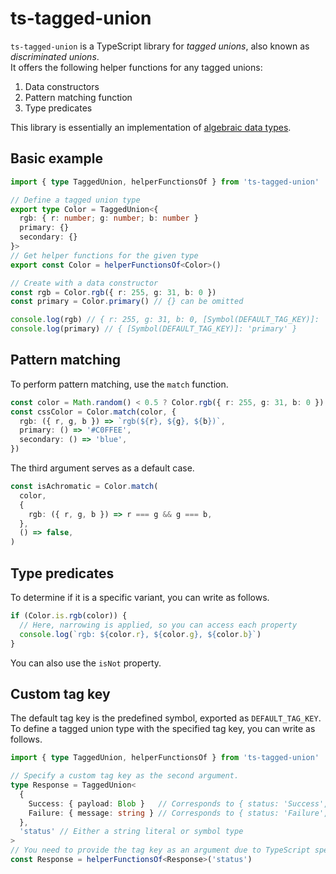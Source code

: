 # ts-tagged-union

`ts-tagged-union` is a TypeScript library for _tagged unions_, also known as _discriminated unions_.  
It offers the following helper functions for any tagged unions:  
1. Data constructors
2. Pattern matching function
3. Type predicates

This library is essentially an implementation of [algebraic data types](https://wikipedia.org/wiki/Algebraic_data_type).  

## Basic example

```typescript
import { type TaggedUnion, helperFunctionsOf } from 'ts-tagged-union'

// Define a tagged union type
export type Color = TaggedUnion<{
  rgb: { r: number; g: number; b: number }
  primary: {}
  secondary: {}
}>
// Get helper functions for the given type
export const Color = helperFunctionsOf<Color>()

// Create with a data constructor
const rgb = Color.rgb({ r: 255, g: 31, b: 0 })
const primary = Color.primary() // {} can be omitted

console.log(rgb) // { r: 255, g: 31, b: 0, [Symbol(DEFAULT_TAG_KEY)]: 'rgb' }
console.log(primary) // { [Symbol(DEFAULT_TAG_KEY)]: 'primary' }
```

## Pattern matching

To perform pattern matching, use the `match` function.  

```typescript
const color = Math.random() < 0.5 ? Color.rgb({ r: 255, g: 31, b: 0 }) : Color.primary()
const cssColor = Color.match(color, {
  rgb: ({ r, g, b }) => `rgb(${r}, ${g}, ${b})`,
  primary: () => '#C0FFEE', 
  secondary: () => 'blue',
})
```

The third argument serves as a default case.  

```typescript
const isAchromatic = Color.match(
  color,
  {
    rgb: ({ r, g, b }) => r === g && g === b,
  },
  () => false,
)
```

## Type predicates

To determine if it is a specific variant, you can write as follows.  

```typescript
if (Color.is.rgb(color)) {
  // Here, narrowing is applied, so you can access each property
  console.log(`rgb: ${color.r}, ${color.g}, ${color.b}`)
}
```

You can also use the `isNot` property.  

## Custom tag key

The default tag key is the predefined symbol, exported as `DEFAULT_TAG_KEY`.  
To define a tagged union type with the specified tag key, you can write as follows.  

```typescript
import { type TaggedUnion, helperFunctionsOf } from 'ts-tagged-union'

// Specify a custom tag key as the second argument.
type Response = TaggedUnion<
  {
    Success: { payload: Blob }   // Corresponds to { status: 'Success', payload: Blob }
    Failure: { message: string } // Corresponds to { status: 'Failure', message: string }
  },
  'status' // Either a string literal or symbol type
>
// You need to provide the tag key as an argument due to TypeScript specifications.
const Response = helperFunctionsOf<Response>('status')
```
